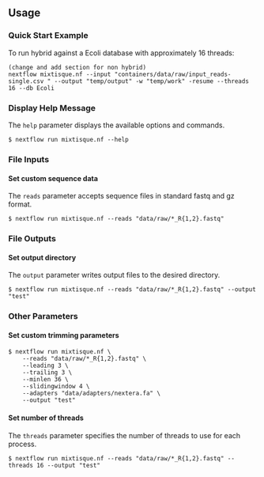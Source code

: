 Usage
-----

### Quick Start Example

To run hybrid against a Ecoli database with approximately 16 threads:
```
(change and add section for non hybrid)
nextflow mixtisque.nf --input "containers/data/raw/input_reads-single.csv " --output "temp/output" -w "temp/work" -resume --threads 16 --db Ecoli
```

### Display Help Message

The `help` parameter displays the available options and commands.
```
$ nextflow run mixtisque.nf --help
```

### File Inputs

#### Set custom sequence data

The `reads` parameter accepts sequence files in standard fastq and gz format.
```
$ nextflow run mixtisque.nf --reads "data/raw/*_R{1,2}.fastq"
```

### File Outputs

#### Set output directory

The `output` parameter writes output files to the desired directory.
```
$ nextflow run mixtisque.nf --reads "data/raw/*_R{1,2}.fastq" --output "test"
```

### Other Parameters

#### Set custom trimming parameters

```
$ nextflow run mixtisque.nf \
    --reads "data/raw/*_R{1,2}.fastq" \
    --leading 3 \
    --trailing 3 \
    --minlen 36 \
    --slidingwindow 4 \
    --adapters "data/adapters/nextera.fa" \
    --output "test"
```

#### Set number of threads

The `threads` parameter specifies the number of threads to use for each process.
```
$ nextflow run mixtisque.nf --reads "data/raw/*_R{1,2}.fastq" --threads 16 --output "test"
```
